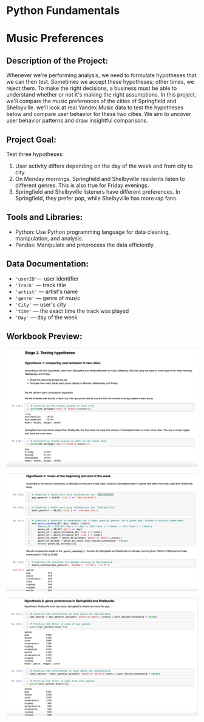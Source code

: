 # Python Fundamentals

# Music Preferences

## Description of the Project:
 Whenever we're performing analysis, we need to formulate hypotheses that we can then test. Sometimes we accept these hypotheses; other times, we reject them. To make the right decisions, a business must be able to understand whether or not it's making the right assumptions.
In this project, we'll compare the music preferences of the cities of Springfield and Shelbyville. we'll look at real Yandex.Music data to test the hypotheses below and compare user behavior for these two cities.
We aim to uncover user behavior patterns and draw insightful comparisons.

## Project Goal:
Test three hypotheses:

1. User activity differs depending on the day of the week and from city to city.
2. On Monday mornings, Springfield and Shelbyville residents listen to different genres. This is also true for Friday evenings.
3. Springfield and Shelbyville listeners have different preferences. In Springfield, they prefer pop, while Shelbyville has more rap fans.

## Tools and Libraries:
-	Python: Use Python programming language for data cleaning, manipulation, and analysis.
-	Pandas: Manipulate and preprocess the data efficiently.

## Data Documentation:
- `'userID'`— user identifier
- `'Track'` — track title
- `'artist'` — artist's name
- `'genre'` — genre of music 
- `'City'` — user's city
- `'time'` — the exact time the track was played
- `'Day'` — day of the week

## Workbook Preview:
![Music Preferences](https://github.com/Kseniya-G/TripleTen_Projects/blob/main/Music%20Preferences/pics/1.png)

![Music Preferences](https://github.com/Kseniya-G/TripleTen_Projects/blob/main/Music%20Preferences/pics/2.png)

![Music Preferences](https://github.com/Kseniya-G/TripleTen_Projects/blob/main/Music%20Preferences/pics/3.png)

